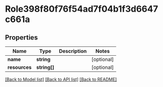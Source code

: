 # Role398f80f76f54ad7f04b1f3d6647c661a

## Properties
Name | Type | Description | Notes
------------ | ------------- | ------------- | -------------
**name** | **string** |  | [optional] 
**resources** | **string[]** |  | [optional] 

[[Back to Model list]](../../README.md#documentation-for-models) [[Back to API list]](../../README.md#documentation-for-api-endpoints) [[Back to README]](../../README.md)

